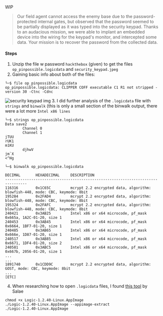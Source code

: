 WIP
> Our field agent cannot access the enemy base due to the password-protected internal gates, but observed that the password seemed to be partially displayed as it was typed into the security keypad. Thanks to an audacious mission, we were able to implant an embedded device into the wiring for the keypad's monitor, and intercepted some data. Your mission is to recover the password from the collected data.
#### Steps
1. Unzip the file w password `hackthebox` (given) to get the files `op_pinpossible.logicdata` and `security_keypad.jpeg`
2. Gaining basic info about both of the files:
```
└─$ file op_pinpossible.logicdata 
op_pinpossible.logicdata: CLIPPER COFF executable C1 R1 not stripped - version 30 -Ctnc -Cdnc
```
![security keypad img](https://github.com/pwnedbyisa/writeups/assets/138353745/87e5d05a-1a79-40db-998d-9d53fe61cc6b)
3. I did further analysis of the `.logicdata` file with `strings` and `binwalk` (this is only a small section of the binwalk output, there were a lot more `Intel x86 lines`
```
└─$ strings op_pinpossible.logicdata      
Data save2
        Channel 0
        Channel 1
jTUU
rUK1
m1KU
        djhwV
jm`X
<^Hg

└─$ binwalk op_pinpossible.logicdata 

DECIMAL       HEXADECIMAL     DESCRIPTION
--------------------------------------------------------------------------------
116316        0x1C65C         mcrypt 2.2 encrypted data, algorithm: blowfish-448, mode: CBC, keymode: 8bit
195284        0x2FAD4         mcrypt 2.2 encrypted data, algorithm: blowfish-448, mode: CBC, keymode: 8bit
195324        0x2FAFC         mcrypt 2.2 encrypted data, algorithm: blowfish-448, mode: CBC, keymode: 8bit
240421        0x3AB25         Intel x86 or x64 microcode, pf_mask 0x665a, 1A2C-01-20, size 1
240453        0x3AB45         Intel x86 or x64 microcode, pf_mask 0x6664, 1BF7-01-20, size 1
240485        0x3AB65         Intel x86 or x64 microcode, pf_mask 0x666e, 1D87-01-20, size 1
240517        0x3AB85         Intel x86 or x64 microcode, pf_mask 0x6671, 1DF4-01-20, size 2
240581        0x3ABC5         Intel x86 or x64 microcode, pf_mask 0x667b, 2056-01-20, size 1
...
...
1891740       0x1CDD9C        mcrypt 2.2 encrypted data, algorithm: GOST, mode: CBC, keymode: 8bit
...
[ETC]
```
4. When researching how to open `.logicdata` files, I found [this tool](https://support.saleae.com/faq/technical-faq/open-logicdata-files) by Salae
```
chmod +x Logic-1.2.40-Linux.AppImage
./Logic-1.2.40-Linux.AppImage --appimage-extract
./Logic-1.2.40-Linux.AppImage
```


